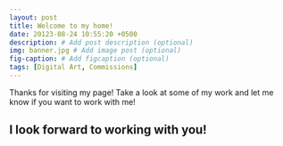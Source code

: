 ```yaml
---
layout: post
title: Welcome to my home!
date: 20123-08-24 10:55:20 +0500
description: # Add post description (optional)
img: banner.jpg # Add image post (optional)
fig-caption: # Add figcaption (optional)
tags: [Digital Art, Commissions]
---
```

Thanks for visiting my page! Take a look at some of my work and let me know if you want to work with me!

## I look forward to working with you!